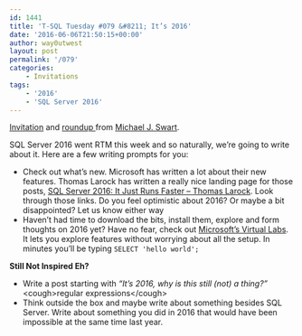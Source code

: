 ```yaml
---
id: 1441
title: 'T-SQL Tuesday #079 &#8211; It’s 2016'
date: '2016-06-06T21:50:15+00:00'
author: way0utwest
layout: post
permalink: '/079'
categories:
    - Invitations
tags:
    - '2016'
    - 'SQL Server 2016'
---
```


[Invitation](http://michaeljswart.com/2016/06/t-sql-tuesday-079-its-2016/) and [roundup ](http://michaeljswart.com/2016/06/t-sql-tuesday-079-roundup-its-2016/)from [Michael J. Swart](http://michaeljswart.com/).

SQL Server 2016 went RTM this week and so naturally, we’re going to write about it. Here are a few writing prompts for you:

- Check out what’s new. Microsoft has written a lot about their new features. Thomas Larock has written a really nice landing page for those posts, [SQL Server 2016: It Just Runs Faster – Thomas Larock](https://thomaslarock.com/2016/06/sql-server-2016-just-runs-faster/). Look through those links. Do you feel optimistic about 2016? Or maybe a bit disappointed? Let us know either way
- Haven’t had time to download the bits, install them, explore and form thoughts on 2016 yet? Have no fear, check out [Microsoft’s Virtual Labs](https://technet.microsoft.com/en-us/virtuallabs). It lets you explore features without worrying about all the setup. In minutes you’ll be typing `SELECT 'hello world';`

**Still Not Inspired Eh?**

- Write a post starting with *“It’s 2016, why is this still (not) a thing?”* &lt;cough&gt;regular expressions&lt;/cough&gt;
- Think outside the box and maybe write about something besides SQL Server. Write about something you did in 2016 that would have been impossible at the same time last year.